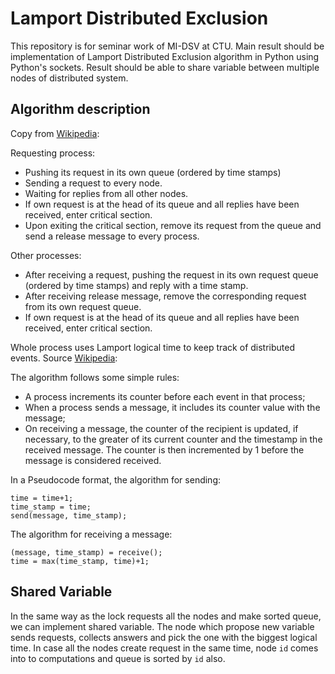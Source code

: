 # Lamport Distributed Exclusion

This repository is for seminar work of MI-DSV at CTU. Main result should be implementation of Lamport Distributed Exclusion algorithm in Python using Python's sockets. Result should be able to share variable between multiple nodes of distributed system.


## Algorithm description

Copy from [Wikipedia](https://en.wikipedia.org/wiki/Lamport%27s_distributed_mutual_exclusion_algorithm):


Requesting process:
  * Pushing its request in its own queue (ordered by time stamps)
  * Sending a request to every node.
  * Waiting for replies from all other nodes.
  * If own request is at the head of its queue and all replies have been received, enter critical section.
  * Upon exiting the critical section, remove its request from the queue and send a release message to every process.

Other processes:
  * After receiving a request, pushing the request in its own request queue (ordered by time stamps) and reply with a time stamp.
  * After receiving release message, remove the corresponding request from its own request queue.
  * If own request is at the head of its queue and all replies have been received, enter critical section.

Whole process uses Lamport logical time to keep track of distributed events. Source [Wikipedia](https://en.wikipedia.org/wiki/Lamport_timestamps):

The algorithm follows some simple rules:
  * A process increments its counter before each event in that process;
  * When a process sends a message, it includes its counter value with the message;
  * On receiving a message, the counter of the recipient is updated, if necessary, to the greater of its current counter and the timestamp in the received message. The counter is then incremented by 1 before the message is considered received.

In a Pseudocode format, the algorithm for sending:
```
time = time+1;
time_stamp = time;
send(message, time_stamp);
```

The algorithm for receiving a message:

```
(message, time_stamp) = receive();
time = max(time_stamp, time)+1;
```


## Shared Variable

In the same way as the lock requests all the nodes and make sorted queue, we can implement shared variable. The node which propose new variable sends requests, collects answers and pick the one with the biggest logical time. In case all the nodes create request in the same time, node `id` comes into to computations and queue is sorted by `id` also.
